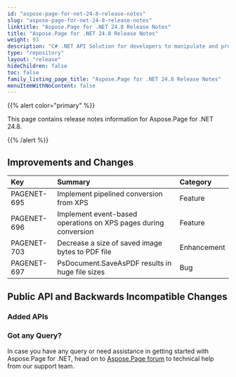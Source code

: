 ```yaml
---
id: "aspose-page-for-net-24-8-release-notes"
slug: "aspose-page-for-net-24-8-release-notes"
linktitle: "Aspose.Page for .NET 24.8 Release Notes"
title: "Aspose.Page for .NET 24.8 Release Notes"
weight: 93
description: "C# .NET API Solution for developers to manipulate and process PS, EPS, and XPS files. Release Notes of Aspose.Page API solution for .NET | Release 2024.08"
type: "repository"
layout: "release"
hideChildren: false
toc: false
family_listing_page_title: "Aspose.Page for .NET 24.8 Release Notes"
menuItemWithNoContent: false
---
```


{{% alert color="primary" %}}

This page contains release notes information for Aspose.Page for .NET 24.8.

{{% /alert %}}

## Improvements and Changes

|**Key**|**Summary**|**Category**|
| :- | :- | :- |
|PAGENET-695|Implement pipelined conversion from XPS|Feature|
|PAGENET-696|Implement event-based operations on XPS pages during conversion|Feature|
|PAGENET-703|Decrease a size of saved image bytes to PDF file|Enhancement|
|PAGENET-697|PsDocument.SaveAsPDF results in huge file sizes|Bug|

 ## **Public API and Backwards Incompatible Changes**
 ### **Added APIs**

### Got any Query?

In case you have any query or need assistance in getting started with Aspose.Page for .NET, head on to [Aspose.Page forum](https://forum.aspose.com/c/page/39) to technical help from our support team.
